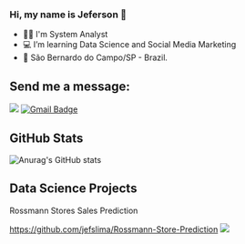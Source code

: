 ### Hi, my name is Jeferson 👋


- 👨‍💻 I'm System Analyst
- 💻 I’m learning Data Science and Social Media Marketing
- 📍 São Bernardo do Campo/SP - Brazil.

## Send me a message:
[<img src="https://img.shields.io/badge/linkedin-%230077B5.svg?&style=for-the-badge&logo=linkedin&logoColor=white" />](https://www.linkedin.com/in/jefersonslima/)
[![Gmail Badge](https://img.shields.io/badge/Gmail-D14836?style=for-the-badge&logo=gmail&logoColor=white&link=mailto:jeferson_slima@hotmail.com)](mailto:jeferson_slima@hotmail.com)





## GitHub Stats
![Anurag's GitHub stats](https://github-readme-stats.vercel.app/api?username=jefslima&show_icons=true)


## Data Science Projects
Rossmann Stores Sales Prediction

https://github.com/jefslima/Rossmann-Store-Prediction
<img src="https://bbj.hu/uploads/banners/201409/rossmanjpg_2014090414295134.webp"/> <br>
